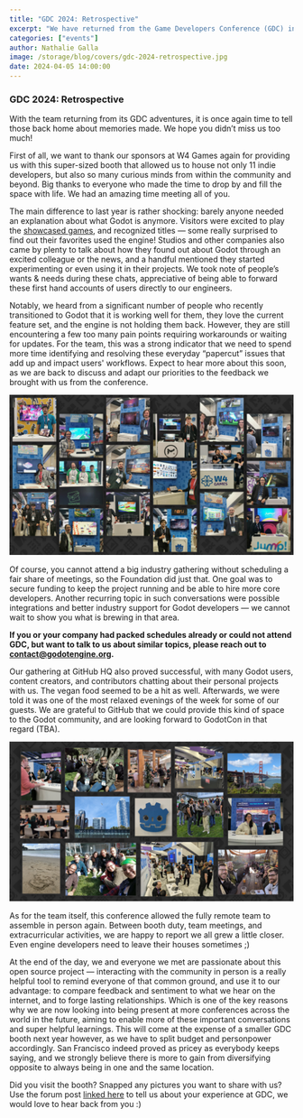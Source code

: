 ```yaml
---
title: "GDC 2024: Retrospective"
excerpt: "We have returned from the Game Developers Conference (GDC) in San Francisco, so let's talk about it!"
categories: ["events"]
author: Nathalie Galla
image: /storage/blog/covers/gdc-2024-retrospective.jpg
date: 2024-04-05 14:00:00
---
```


### GDC 2024: Retrospective

With the team returning from its GDC adventures, it is once again time to tell those back home about memories made. We hope you didn’t miss us too much!

First of all, we want to thank our sponsors at W4 Games again for providing us with this super-sized booth that allowed us to house not only 11 indie developers, but also so many curious minds from within the community and beyond. Big thanks to everyone who made the time to drop by and fill the space with life. We had an amazing time meeting all of you.

The main difference to last year is rather shocking: barely anyone needed an explanation about what Godot is anymore. Visitors were excited to play the [showcased games](https://godotengine.org/article/gdc-2024-godot-games/), and recognized titles — some really surprised to find out their favorites used the engine! Studios and other companies also came by plenty to talk about how they found out about Godot through an excited colleague or the news, and a handful mentioned they started experimenting or even using it in their projects. We took note of people’s wants & needs during these chats, appreciative of being able to forward these first hand accounts of users directly to our engineers.

Notably, we heard from a significant number of people who recently transitioned to Godot that it is working well for them, they love the current feature set, and the engine is not holding them back. However, they are still encountering a few too many pain points requiring workarounds or waiting for updates. For the team, this was a strong indicator that we need to spend more time identifying and resolving these everyday “papercut” issues that add up and impact users' workflows. Expect to hear more about this soon, as we are back to discuss and adapt our priorities to the feedback we brought with us from the conference. 

![Exhibitors at the Godot booth](/storage/blog/gdc/2024/booth.png)

Of course, you cannot attend a big industry gathering without scheduling a fair share of meetings, so the Foundation did just that. One goal was to secure funding to keep the project running and be able to hire more core developers. Another recurring topic in such conversations were possible integrations and better industry support for Godot developers — we cannot wait to show you what is brewing in that area.

__If you or your company had packed schedules already or could not attend GDC, but want to talk to us about similar topics, please reach out to [contact@godotengine.org](mailto:contact@godotengine.org).__

Our gathering at GitHub HQ also proved successful, with many Godot users, content creators, and contributors chatting about their personal projects with us. The vegan food seemed to be a hit as well. Afterwards, we were told it was one of the most relaxed evenings of the week for some of our guests. We are grateful to GitHub that we could provide this kind of space to the Godot community, and are looking forward to GodotCon in that regard (TBA).

![Assorted pictures from the week](/storage/blog/gdc/2024/collage.png)

As for the team itself, this conference allowed the fully remote team to assemble in person again. Between booth duty, team meetings, and extracurricular activities, we are happy to report we all grew a little closer. Even engine developers need to leave their houses sometimes ;)

At the end of the day, we and everyone we met are passionate about this open source project — interacting with the community in person is a really helpful tool to remind everyone of that common ground, and use it to our advantage: to compare feedback and sentiment to what we hear on the internet, and to forge lasting relationships. Which is one of the key reasons why we are now looking into being present at more conferences across the world in the future, aiming to enable more of these important conversations and super helpful learnings. This will come at the expense of a smaller GDC booth next year however, as we have to split budget and personpower accordingly. San Francisco indeed proved as pricey as everybody keeps saying, and we strongly believe there is more to gain from diversifying opposite to always being in one and the same location. 

Did you visit the booth? Snapped any pictures you want to share with us? Use the forum post [linked here](https://forum.godotengine.org/t/gdc-2024-retrospective/54687) to tell us about your experience at GDC, we would love to hear back from you :)

